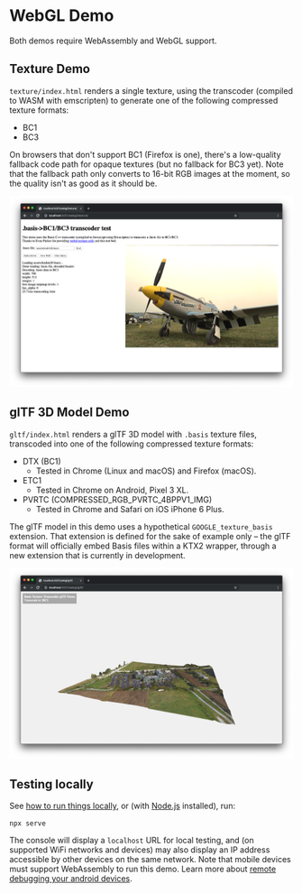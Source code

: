 # WebGL Demo

Both demos require WebAssembly and WebGL support.

## Texture Demo

`texture/index.html` renders a single texture, using the transcoder (compiled to WASM with emscripten) to generate one of the following compressed texture formats:

* BC1
* BC3

On browsers that don't support BC1 (Firefox is one), there's a low-quality fallback code path for opaque textures (but no fallback for BC3 yet). Note that the fallback path only converts to 16-bit RGB images at the moment, so the quality isn't as good as it should be.

![Screenshot showing a basis texture rendered as a 2D image in a webpage.](texture/preview.png)

## glTF 3D Model Demo

`gltf/index.html` renders a glTF 3D model with `.basis` texture files, transcoded into one of the following compressed texture formats:

* DTX (BC1)
  * Tested in Chrome (Linux and macOS) and Firefox (macOS).
* ETC1
  * Tested in Chrome on Android, Pixel 3 XL.
* PVRTC (COMPRESSED_RGB_PVRTC_4BPPV1_IMG)
  * Tested in Chrome and Safari on iOS iPhone 6 Plus.

The glTF model in this demo uses a hypothetical `GOOGLE_texture_basis` extension. That extension is defined for the sake of example only – the glTF format will officially embed Basis files within a KTX2 wrapper, through a new
extension that is currently in development.

![Screenshot showing a basis texture rendered as the base color texture for a 3D model in a webpage.](gltf/preview.png)

## Testing locally

See [how to run things locally](https://threejs.org/docs/#manual/en/introduction/How-to-run-things-locally), or (with [Node.js](https://nodejs.org/en/) installed), run:

```
npx serve
```

The console will display a `localhost` URL for local testing, and (on supported WiFi networks and devices) may also display an IP address accessible by other devices on the same network. Note that mobile devices must support WebAssembly to run this demo. Learn more about [remote debugging your android devices](https://developers.google.com/web/tools/chrome-devtools/remote-debugging/).
